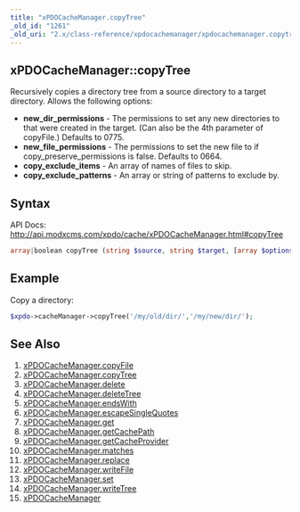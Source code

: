 ```yaml
---
title: "xPDOCacheManager.copyTree"
_old_id: "1261"
_old_uri: "2.x/class-reference/xpdocachemanager/xpdocachemanager.copytree"
---
```


## xPDOCacheManager::copyTree

Recursively copies a directory tree from a source directory to a target directory. Allows the following options:

- **new\_dir\_permissions** - The permissions to set any new directories to that were created in the target. (Can also be the 4th parameter of copyFile.) Defaults to 0775.
- **new\_file\_permissions** - The permissions to set the new file to if copy\_preserve\_permissions is false. Defaults to 0664.
- **copy\_exclude\_items** - An array of names of files to skip.
- **copy\_exclude\_patterns** - An array or string of patterns to exclude by.

## Syntax

API Docs: <http://api.modxcms.com/xpdo/cache/xPDOCacheManager.html#copyTree>

``` php
array|boolean copyTree (string $source, string $target, [array $options = array()])
```

## Example

Copy a directory:

``` php
$xpdo->cacheManager->copyTree('/my/old/dir/','/my/new/dir/');
```

## See Also

1. [xPDOCacheManager.copyFile](extending-modx/xpdo/class-reference/xpdocachemanager/xpdocachemanager.copyfile)
2. [xPDOCacheManager.copyTree](extending-modx/xpdo/class-reference/xpdocachemanager/xpdocachemanager.copytree)
3. [xPDOCacheManager.delete](extending-modx/xpdo/class-reference/xpdocachemanager/xpdocachemanager.delete)
4. [xPDOCacheManager.deleteTree](extending-modx/xpdo/class-reference/xpdocachemanager/xpdocachemanager.deletetree)
5. [xPDOCacheManager.endsWith](extending-modx/xpdo/class-reference/xpdocachemanager/xpdocachemanager.endswith)
6. [xPDOCacheManager.escapeSingleQuotes](extending-modx/xpdo/class-reference/xpdocachemanager/xpdocachemanager.escapesinglequotes)
7. [xPDOCacheManager.get](extending-modx/xpdo/class-reference/xpdocachemanager/xpdocachemanager.get)
8. [xPDOCacheManager.getCachePath](extending-modx/xpdo/class-reference/xpdocachemanager/xpdocachemanager.getcachepath)
9. [xPDOCacheManager.getCacheProvider](extending-modx/xpdo/class-reference/xpdocachemanager/xpdocachemanager.getcacheprovider)
10. [xPDOCacheManager.matches](extending-modx/xpdo/class-reference/xpdocachemanager/xpdocachemanager.matches)
11. [xPDOCacheManager.replace](extending-modx/xpdo/class-reference/xpdocachemanager/xpdocachemanager.replace)
12. [xPDOCacheManager.writeFile](extending-modx/xpdo/class-reference/xpdocachemanager/xpdocachemanager.writefile)
13. [xPDOCacheManager.set](extending-modx/xpdo/class-reference/xpdocachemanager/xpdocachemanager.set)
14. [xPDOCacheManager.writeTree](extending-modx/xpdo/class-reference/xpdocachemanager/xpdocachemanager.writetree)
15. [xPDOCacheManager](extending-modx/xpdo/class-reference/xpdocachemanager "xPDOCacheManager")